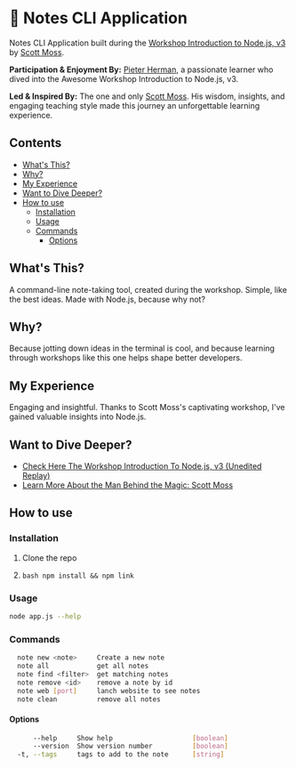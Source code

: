 # 📝 Notes CLI Application

Notes CLI Application built during the [Workshop Introduction to Node.js, v3](https://frontendmasters.com/workshops/node-js-v3/) by [Scott Moss](https://twitter.com/scotups).

**Participation & Enjoyment By:** [Pieter Herman](https://twitter.com/bepieter), a passionate learner who dived into the Awesome Workshop Introduction to Node.js, v3.

**Led & Inspired By:** The one and only [Scott Moss](https://twitter.com/scotups). His wisdom, insights, and engaging teaching style made this journey an unforgettable learning experience.

## Contents

- [What's This?](#whats-this)
- [Why?](#why)
- [My Experience](#my-experience)
- [Want to Dive Deeper?](#want-to-dive-deeper)
- [How to use](#how-to-use)
  - [Installation](#installation)
  - [Usage](#usage)
  - [Commands](#commands)
    - [Options](#options)

## What's This?

A command-line note-taking tool, created during the workshop. Simple, like the best ideas. Made with Node.js, because why not?

## Why?

Because jotting down ideas in the terminal is cool, and because learning through workshops like this one helps shape better developers.

## My Experience

Engaging and insightful. Thanks to Scott Moss's captivating workshop, I've gained valuable insights into Node.js.

## Want to Dive Deeper?

- [Check Here The Workshop Introduction To Node.js, v3 (Unedited Replay)](https://frontendmasters.com/workshops/node-js-v3/)
- [Learn More About the Man Behind the Magic: Scott Moss](https://github.com/Hendrixer)

## How to use

### Installation

1. Clone the repo

2. `bash npm install && npm link `

### Usage

```bash
node app.js --help
```

### Commands

```bash
  note new <note>     Create a new note
  note all            get all notes
  note find <filter>  get matching notes
  note remove <id>    remove a note by id
  note web [port]     lanch website to see notes
  note clean          remove all notes
```

#### Options

```bash
      --help     Show help                    [boolean]
      --version  Show version number          [boolean]
  -t, --tags     tags to add to the note      [string]
```
